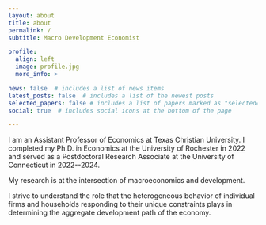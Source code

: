 ```yaml
---
layout: about
title: about
permalink: /
subtitle: Macro Development Economist

profile:
  align: left
  image: profile.jpg
  more_info: >

news: false  # includes a list of news items
latest_posts: false  # includes a list of the newest posts
selected_papers: false # includes a list of papers marked as "selected={true}"
social: true  # includes social icons at the bottom of the page

---
```


I am an Assistant Professor of Economics at Texas Christian University. I completed my Ph.D. in Economics at the University of Rochester in 2022 and served as a Postdoctoral Research Associate at the University of Connecticut in 2022--2024.

My research is at the intersection of macroeconomics and development.

I strive to understand the role that the heterogeneous behavior of individual firms and households responding to their unique constraints plays in determining the aggregate development path of the economy. 
